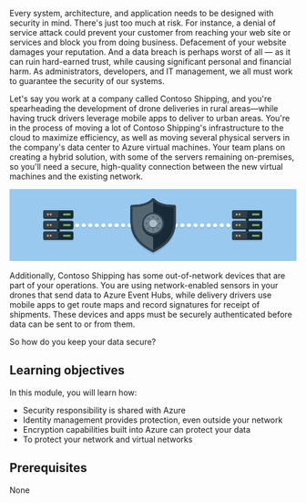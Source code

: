 Every system, architecture, and application needs to be designed with security in mind. There's just too much at risk. For instance, a denial of service attack could prevent your customer from reaching your web site or services and block you from doing business. Defacement of your website damages your reputation. And a data breach is perhaps worst of all &mdash; as it can ruin hard-earned trust, while causing significant personal and financial harm. As administrators, developers, and IT management, we all must work to guarantee the security of our systems.

Let's say you work at a company called Contoso Shipping, and you're spearheading the development of drone deliveries in rural areas—while having truck drivers leverage mobile apps to deliver to urban areas. You're in the process of moving a lot of Contoso Shipping's infrastructure to the cloud to maximize efficiency, as well as moving several physical servers in the company's data center to Azure virtual machines. Your team plans on creating a hybrid solution, with some of the servers remaining on-premises, so you'll need a secure, high-quality connection between the new virtual machines and the existing network.

![An illustration demonstrating the concept of security with a shield placed between on-premises and cloud networks.](../media/1-heading.png)

Additionally, Contoso Shipping has some out-of-network devices that are part of your operations. You are using network-enabled sensors in your drones that send data to Azure Event Hubs, while delivery drivers use mobile apps to get route maps and record signatures for receipt of shipments. These devices and apps must be securely authenticated before data can be sent to or from them.

So how do you keep your data secure?

## Learning objectives

In this module, you will learn how:

- Security responsibility is shared with Azure
- Identity management provides protection, even outside your network
- Encryption capabilities built into Azure can protect your data
- To protect your network and virtual networks

## Prerequisites  

None